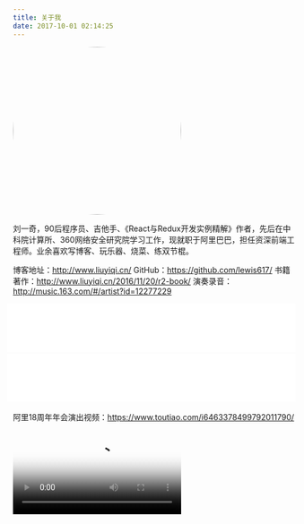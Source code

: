 ```yaml
---
title: 关于我
date: 2017-10-01 02:14:25
---
```


<img src="https://wx2.sinaimg.cn/large/83900b4ely1fk5mzq8ivsj20dw0emna0.jpg" width = "300" alt="" align=center style="border-radius:50%;"/>

刘一奇，90后程序员、吉他手、《React与Redux开发实例精解》作者，先后在中科院计算所、360网络安全研究院学习工作，现就职于阿里巴巴，担任资深前端工程师。业余喜欢写博客、玩乐器、烧菜、练双节棍。

博客地址：http://www.liuyiqi.cn/ 
GitHub：https://github.com/lewis617/
书籍著作：http://www.liuyiqi.cn/2016/11/20/r2-book/
演奏录音：http://music.163.com/#/artist?id=12277229

<iframe frameborder="no" border="0"style="margin-left: -10px;" width="260" height=86 src="//music.163.com/outchain/player?type=2&id=508976312&auto=0&height=66"></iframe>

<iframe frameborder="no" border="0"style="margin-left: -10px;" width="260" height=86 src="//music.163.com/outchain/player?type=2&id=479613273&auto=0&height=66"></iframe>

<iframe frameborder="no" border="0"style="margin-left: -10px;" width="260" height=86 src="//music.163.com/outchain/player?type=2&id=502105796&auto=0&height=66"></iframe>

<iframe frameborder="no" border="0"style="margin-left: -10px;" width="260" height=86 src="//music.163.com/outchain/player?type=2&id=508976342&auto=0&height=66"></iframe>

阿里18周年年会演出视频：https://www.toutiao.com/i6463378499792011790/

<video src="http://gslb.miaopai.com/stream/uk8PpHEYyV3jaQgK3DyfLw2KiQwTdTGj5P~JWQ__.mp4?ssig=84141dc84266c28777411493382d24ee&time_stamp=1506800755090&cookie_id=&vend=1&os=3&partner=1&platform=2&cookie_id=&refer=miaopai&scid=uk8PpHEYyV3jaQgK3DyfLw2KiQwTdTGj5P%7EJWQ__" controls poster="http://bsyimg4.cdn.krcom.cn/stream/uk8PpHEYyV3jaQgK3DyfLw2KiQwTdTGj5P~JWQ___l988_4.jpg"></video>

              